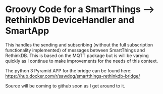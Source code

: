 # Groovy Code for a SmartThings --> <bridge> RethinkDB DeviceHandler and SmartApp

This handles the sending and subscribing (without the full subscription functionality implemented) of messages between SmartThings and RethinkDB.
This is based on the MQTT package but is will be varying quickly as I continue to make improvements for the needs of this context.

The python 3 Pyramid APP for the bridge can be found here:  https://hub.docker.com/r/sawdog/smartthings-rethinkdb-bridge/

Source will be coming to github soon as I get around to it.
